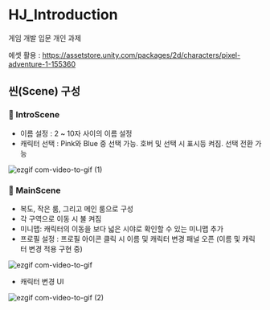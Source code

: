 # HJ_Introduction
게임 개발 입문 개인 과제

에셋 활용 : https://assetstore.unity.com/packages/2d/characters/pixel-adventure-1-155360


## 씬(Scene) 구성 
### 👾 IntroScene 
- 이름 설정 : 2 ~ 10자 사이의 이름 설정
- 캐릭터 선택 : Pink와 Blue 중 선택 가능. 호버 및 선택 시 표시등 켜짐. 선택 전환 가능

![ezgif com-video-to-gif (1)](https://github.com/szlovelee/HJ_Introduction/assets/77392694/141d0729-4ae8-4424-af22-ce5e73ea81e8)


### 🤖 MainScene
- 복도, 작은 룸, 그리고 메인 룸으로 구성
- 각 구역으로 이동 시 불 켜짐
- 미니맵: 캐릭터의 이동을 보다 넓은 시야로 확인할 수 있는 미니맵 추가
- 프로필 설정 : 프로필 아이콘 클릭 시 이름 및 캐릭터 변경 패널 오픈 (이름 및 캐릭터 변경 적용 구현 중)

![ezgif com-video-to-gif](https://github.com/szlovelee/HJ_Introduction/assets/77392694/f7ff30d0-812d-4c5c-8dfa-616da4445e2f)

- 캐릭터 변경 UI

![ezgif com-video-to-gif (2)](https://github.com/szlovelee/HJ_Introduction/assets/77392694/2624762b-ad7e-4357-bbe2-9001649cd930)
